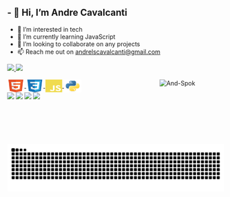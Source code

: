 <!---
andrecavalcanti18111983/andrecavalcanti18111983 is a ✨ special ✨ repository because its `README.md` (this file) appears on your GitHub profile.
You can click the Preview link to take a look at your changes.
--->

## - 👋 Hi, I’m Andre Cavalcanti
- 👀 I’m interested in tech
- 🌱 I’m currently learning JavaScript
- 💞️ I’m looking to collaborate on any projects
- 📫 Reach me out on andrelscavalcanti@gmail.com

 <div>
  <a href="https://github.com/andrecavalcanti18111983">
  <img height="180em" src="https://github-readme-stats.vercel.app/api?username=andrecavalcanti18111983&show_icons=true&theme=dracula&include_all_commits=true&count_private=true"/>
  <img height="180em" src="https://github-readme-stats.vercel.app/api/top-langs/?username=andrecavalcanti18111983&layout=compact&langs_count=7&theme=dracula"/>
</div>
<div style="display: inline_block"><br>
  <img align="center" alt="And-HTML" height="30" width="40" src="https://raw.githubusercontent.com/devicons/devicon/master/icons/html5/html5-original.svg">
  <img align="center" alt="And-CSS" height="30" width="40" src="https://raw.githubusercontent.com/devicons/devicon/master/icons/css3/css3-original.svg">
  <img align="center" alt="And-Js" height="30" width="40" src="https://raw.githubusercontent.com/devicons/devicon/master/icons/javascript/javascript-plain.svg">
  <img align="center" alt="And-Python" height="30" width="40" src="https://raw.githubusercontent.com/devicons/devicon/master/icons/python/python-original.svg">
  <img align="right" alt="And-Spok" src="https://media.giphy.com/media/IL4iTvQH0MjS/giphy.gif" width="150" height="150">
</div>
 
<div> 
   <a href = "mailto:andrelscavalcanti@gmail.com"><img src="https://img.shields.io/badge/-Gmail-%23333?style=for-the-badge&logo=gmail&logoColor=red" target="_blank"></a>
  <a href="https://www.linkedin.com/in/andr%C3%A9-cavalcanti-78abb832/" target="_blank"><img src="https://img.shields.io/badge/-LinkedIn-%230077B5?style=for-the-badge&logo=linkedin&logoColor=white" target="_blank"></a>
  <a href="https://mobile.twitter.com/AndreCa64201828" target="_blank"><img src="https://img.shields.io/badge/-Twitter-%23333?style=for-the-badge&logo=twitter&logoColor=blue" target="_blank"></a>
  <a href="https://discord.gg/G9GPg5SA75" target="_blank"><img src="https://img.shields.io/badge/Discord-7289DA?style=for-the-badge&logo=discord&logoColor=white" target="_blank"></a> 
 
  
  ![Snake animation](https://github.com/andrecavalcanti18111983/andrecavalcanti18111983/blob/output/github-contribution-grid-snake.svg)
 
 

